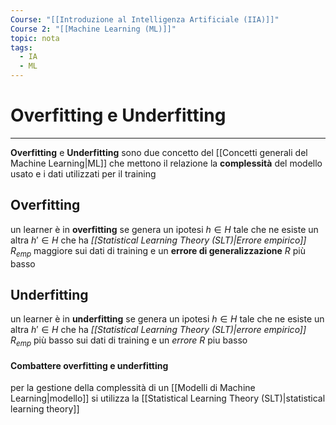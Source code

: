 ```yaml
---
Course: "[[Introduzione al Intelligenza Artificiale (IIA)]]"
Course 2: "[[Machine Learning (ML)]]"
topic: nota
tags:
  - IA
  - ML
---
```


# Overfitting e Underfitting
---
__Overfitting__ e __Underfitting__ sono due concetto del [[Concetti generali del Machine Learning|ML]] che mettono il relazione la __complessità__ del modello usato e i dati utilizzati per il training 

## Overfitting
un learner è in  __overfitting__ se genera un ipotesi $h \in H$  tale che ne esiste un altra  $h' \in H$ che ha _[[Statistical Learning Theory (SLT)|Errore empirico]]_ $R_{emp}$ maggiore sui dati di training e un __errore di generalizzazione__ $R$ più basso

## Underfitting 
un learner è in  __underfitting__ se genera un ipotesi $h \in H$ tale che  ne esiste un altra  $h' \in H$ che ha _[[Statistical Learning Theory (SLT)|errore empirico]]_ $R_{emp}$ più basso sui dati di training e un _errore_ $R$ piu basso

#### Combattere overfitting e underfitting
per la gestione della complessità di un [[Modelli di Machine Learning|modello]] si utilizza la [[Statistical Learning Theory (SLT)|statistical learning theory]] 